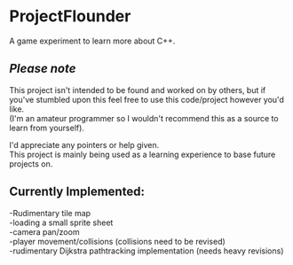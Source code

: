 ProjectFlounder
===============

A game experiment to learn more about C++. 


*Please note*
-------------------------------------------
This project isn't intended to be found and worked on by others, but if you've stumbled upon this
feel free to use this code/project however you'd like.   
(I'm an amateur programmer so I wouldn't recommend this as a source to learn from yourself).  
  
I'd appreciate any pointers or help given.   
This project is mainly being used as a learning experience to base future projects on.


Currently Implemented:
----------------------
-Rudimentary tile map  
-loading a small sprite sheet  
-camera pan/zoom  
-player movement/collisions (collisions need to be revised)  
-rudimentary Dijkstra pathtracking implementation (needs heavy revisions)  
